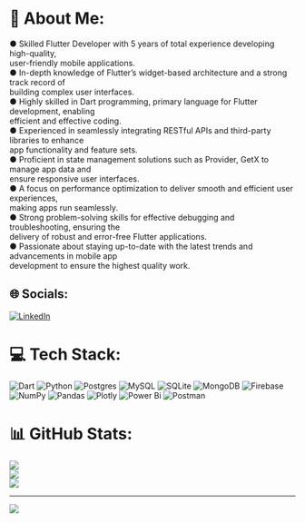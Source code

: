 # 💫 About Me:
● Skilled Flutter Developer with 5 years of total experience developing high-quality,<br>user-friendly mobile applications.<br>● In-depth knowledge of Flutter’s widget-based architecture and a strong track record of<br>building complex user interfaces.<br>● Highly skilled in Dart programming, primary language for Flutter development, enabling<br>efficient and effective coding.<br>● Experienced in seamlessly integrating RESTful APIs and third-party libraries to enhance<br>app functionality and feature sets.<br>● Proficient in state management solutions such as Provider, GetX to manage app data and<br>ensure responsive user interfaces.<br>● A focus on performance optimization to deliver smooth and efficient user experiences,<br>making apps run seamlessly.<br>● Strong problem-solving skills for effective debugging and troubleshooting, ensuring the<br>delivery of robust and error-free Flutter applications.<br>● Passionate about staying up-to-date with the latest trends and advancements in mobile app<br>development to ensure the highest quality work.


## 🌐 Socials:
[![LinkedIn](https://img.shields.io/badge/LinkedIn-%230077B5.svg?logo=linkedin&logoColor=white)](https://linkedin.com/in/https://www.linkedin.com/in/nishad-khadilkar/) 

# 💻 Tech Stack:
![Dart](https://img.shields.io/badge/dart-%230175C2.svg?style=for-the-badge&logo=dart&logoColor=white) ![Python](https://img.shields.io/badge/python-3670A0?style=for-the-badge&logo=python&logoColor=ffdd54) ![Postgres](https://img.shields.io/badge/postgres-%23316192.svg?style=for-the-badge&logo=postgresql&logoColor=white) ![MySQL](https://img.shields.io/badge/mysql-%2300000f.svg?style=for-the-badge&logo=mysql&logoColor=white) ![SQLite](https://img.shields.io/badge/sqlite-%2307405e.svg?style=for-the-badge&logo=sqlite&logoColor=white) ![MongoDB](https://img.shields.io/badge/MongoDB-%234ea94b.svg?style=for-the-badge&logo=mongodb&logoColor=white) ![Firebase](https://img.shields.io/badge/Firebase-039BE5?style=for-the-badge&logo=Firebase&logoColor=white) ![NumPy](https://img.shields.io/badge/numpy-%23013243.svg?style=for-the-badge&logo=numpy&logoColor=white) ![Pandas](https://img.shields.io/badge/pandas-%23150458.svg?style=for-the-badge&logo=pandas&logoColor=white) ![Plotly](https://img.shields.io/badge/Plotly-%233F4F75.svg?style=for-the-badge&logo=plotly&logoColor=white) ![Power Bi](https://img.shields.io/badge/power_bi-F2C811?style=for-the-badge&logo=powerbi&logoColor=black) ![Postman](https://img.shields.io/badge/Postman-FF6C37?style=for-the-badge&logo=postman&logoColor=white)
# 📊 GitHub Stats:
![](https://github-readme-stats.vercel.app/api?username=nishadkhadilkar&theme=dark&hide_border=false&include_all_commits=false&count_private=false)<br/>
![](https://github-readme-streak-stats.herokuapp.com/?user=nishadkhadilkar&theme=dark&hide_border=false)<br/>
![](https://github-readme-stats.vercel.app/api/top-langs/?username=nishadkhadilkar&theme=dark&hide_border=false&include_all_commits=false&count_private=false&layout=compact)

---
[![](https://visitcount.itsvg.in/api?id=nishadkhadilkar&icon=0&color=0)](https://visitcount.itsvg.in)

<!-- Proudly created with GPRM ( https://gprm.itsvg.in ) -->
